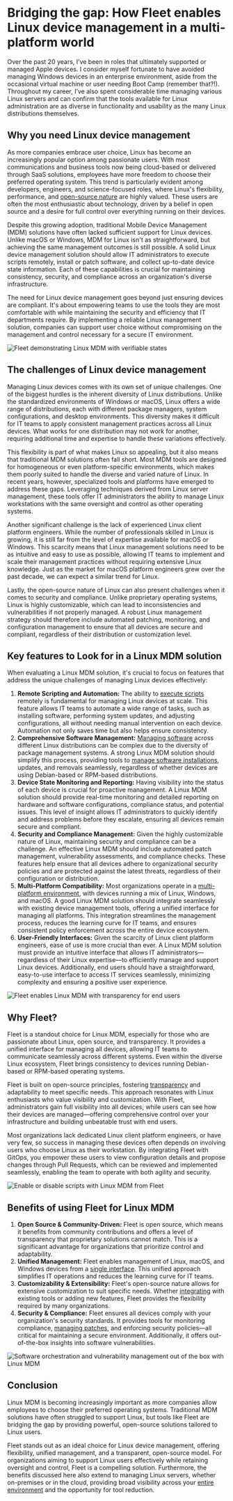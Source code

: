 # Bridging the gap: How Fleet enables Linux device management in a multi-platform world 

Over the past 20 years, I’ve been in roles that ultimately supported or managed Apple devices. I consider myself fortunate to have avoided managing Windows devices in an enterprise environment, aside from the occasional virtual machine or user needing Boot Camp (remember that?!). Throughout my career, I’ve also spent considerable time managing various Linux servers and can confirm that the tools available for Linux administration are as diverse in functionality and usability as the many Linux distributions themselves. 

## Why you need Linux device management

As more companies embrace user choice, Linux has become an increasingly popular option among passionate users. With most communications and business tools now being cloud-based or delivered through SaaS solutions, employees have more freedom to choose their preferred operating system. This trend is particularly evident among developers, engineers, and science-focused roles, where Linux's flexibility, performance, and [open-source nature](https://fleetdm.com/handbook/company/why-this-way#why-open-source) are highly valued. These users are often the most enthusiastic about technology, driven by a belief in open source and a desire for full control over everything running on their devices.

Despite this growing adoption, traditional Mobile Device Management (MDM) solutions have often lacked sufficient support for Linux devices. Unlike macOS or Windows, MDM for Linux isn't as straightforward, but achieving the same management outcomes is still possible. A solid Linux device management solution should allow IT administrators to execute scripts remotely, install or patch software, and collect up-to-date device state information. Each of these capabilities is crucial for maintaining consistency, security, and compliance across an organization's diverse infrastructure.

The need for Linux device management goes beyond just ensuring devices are compliant. It's about empowering teams to use the tools they are most comfortable with while maintaining the security and efficiency that IT departments require. By implementing a reliable Linux management solution, companies can support user choice without compromising on the management and control necessary for a secure IT environment.

![Fleet demonstrating Linux MDM with verifiable states](../website/assets/images/mdm-shorten-feedback-loop-528x377@2x.png)

## The challenges of Linux device management

Managing Linux devices comes with its own set of unique challenges. One of the biggest hurdles is the inherent diversity of Linux distributions. Unlike the standardized environments of Windows or macOS, Linux offers a wide range of distributions, each with different package managers, system configurations, and desktop environments. This diversity makes it difficult for IT teams to apply consistent management practices across all Linux devices. What works for one distribution may not work for another, requiring additional time and expertise to handle these variations effectively.

This flexibility is part of what makes Linux so appealing, but it also means that traditional MDM solutions often fall short. Most MDM tools are designed for homogeneous or even platform-specific environments, which makes them poorly suited to handle the diverse and varied nature of Linux. In recent years, however, specialized tools and platforms have emerged to address these gaps. Leveraging techniques derived from Linux server management, these tools offer IT administrators the ability to manage Linux workstations with the same oversight and control as other operating systems.

Another significant challenge is the lack of experienced Linux client platform engineers. While the number of professionals skilled in Linux is growing, it is still far from the level of expertise available for macOS or Windows. This scarcity means that Linux management solutions need to be as intuitive and easy to use as possible, allowing IT teams to implement and scale their management practices without requiring extensive Linux knowledge. Just as the market for macOS platform engineers grew over the past decade, we can expect a similar trend for Linux.

Lastly, the open-source nature of Linux can also present challenges when it comes to security and compliance. Unlike proprietary operating systems, Linux is highly customizable, which can lead to inconsistencies and vulnerabilities if not properly managed. A robust Linux management strategy should therefore include automated patching, monitoring, and configuration management to ensure that all devices are secure and compliant, regardless of their distribution or customization level.

## Key features to Look for in a Linux MDM solution

When evaluating a Linux MDM solution, it's crucial to focus on features that address the unique challenges of managing Linux devices effectively:

1. **Remote Scripting and Automation:** The ability to [execute scripts](https://fleetdm.com/guides/scripts) remotely is fundamental for managing Linux devices at scale. This feature allows IT teams to automate a wide range of tasks, such as installing software, performing system updates, and adjusting configurations, all without needing manual intervention on each device. Automation not only saves time but also helps ensure consistency.
2. **Comprehensive Software Management:** [Managing software](https://fleetdm.com/software-management) across different Linux distributions can be complex due to the diversity of package management systems. A strong Linux MDM solution should simplify this process, providing tools to [manage software installations](https://fleetdm.com/guides/deploy-software-packages), updates, and removals seamlessly, regardless of whether devices are using Debian-based or RPM-based distributions.
3. **Device State Monitoring and Reporting:** Having visibility into the status of each device is crucial for proactive management. A Linux MDM solution should provide real-time monitoring and detailed reporting on hardware and software configurations, compliance status, and potential issues. This level of insight allows IT administrators to quickly identify and address problems before they escalate, ensuring all devices remain secure and compliant.
4. **Security and Compliance Management:** Given the highly customizable nature of Linux, maintaining security and compliance can be a challenge. An effective Linux MDM should include automated patch management, vulnerability assessments, and compliance checks. These features help ensure that all devices adhere to organizational security policies and are protected against the latest threats, regardless of their configuration or distribution.
5. **Multi-Platform Compatibility:** Most organizations operate in a [multi-platform environment](https://fleetdm.com/device-management), with devices running a mix of Linux, Windows, and macOS. A good Linux MDM solution should integrate seamlessly with existing device management tools, offering a unified interface for managing all platforms. This integration streamlines the management process, reduces the learning curve for IT teams, and ensures consistent policy enforcement across the entire device ecosystem.
6. **User-Friendly Interfaces:** Given the scarcity of Linux client platform engineers, ease of use is more crucial than ever. A Linux MDM solution must provide an intuitive interface that allows IT administrators—regardless of their Linux expertise—to efficiently manage and support Linux devices. Additionally, end users should have a straightforward, easy-to-use interface to access IT services seamlessly, minimizing complexity and ensuring a positive user experience. 

![Fleet enables Linux MDM with transparency for end users](../website/assets/images/mdm-scope-transparency-528x377@2x.png)

## Why Fleet?

Fleet is a standout choice for Linux MDM, especially for those who are passionate about Linux, open source, and transparency. It provides a unified interface for managing all devices, allowing IT teams to communicate seamlessly across different systems. Even within the diverse Linux ecosystem, Fleet brings consistency to devices running Debian-based or RPM-based operating systems.

Fleet is built on open-source principles, fostering [transparency](https://fleetdm.com/better) and adaptability to meet specific needs. This approach resonates with Linux enthusiasts who value visibility and customization. With Fleet, administrators gain full visibility into all devices, while users can see how their devices are managed—offering comprehensive control over your infrastructure and building unbeatable trust with end users.

Most organizations lack dedicated Linux client platform engineers, or have very few, so success in managing these devices often depends on involving users who choose Linux as their workstation. By integrating Fleet with GitOps, you empower these users to view configuration details and propose changes through Pull Requests, which can be reviewed and implemented seamlessly, enabling the team to operate with both agility and security.

![Enable or disable scripts with Linux MDM from Fleet](../website/assets/images/device-management-clickops-or-devops-380x280@2x.png)

## Benefits of using Fleet for Linux MDM

1. **Open Source & Community-Driven:** Fleet is open source, which means it benefits from community contributions and offers a level of transparency that proprietary solutions cannot match. This is a significant advantage for organizations that prioritize control and adaptability.
2. **Unified Management:** Fleet enables management of Linux, macOS, and Windows devices from a [single interface](https://fleetdm.com/announcements/debunk-the-cross-platform-myth). This unified approach simplifies IT operations and reduces the learning curve for IT teams.
3. **Customizability & Extensibility:** Fleet's open-source nature allows for extensive customization to suit specific needs. Whether [integrating](https://fleetdm.com/integrations) with existing tools or adding new features, Fleet provides the flexibility required by many organizations.
4. **Security & Compliance:** Fleet ensures all devices comply with your organization's security standards. It provides tools for monitoring compliance, [managing patches](https://fleetdm.com/software-management), and enforcing security policies—all critical for maintaining a secure environment. Additionally, it offers out-of-the-box insights into software vulnerabilities.

![Software orchestration and vulnerability management out of the box with Linux MDM](../website/assets/images/software-management-feature-image-2-528x377@2x.png)

## Conclusion

Linux MDM is becoming increasingly important as more companies allow employees to choose their preferred operating systems. Traditional MDM solutions have often struggled to support Linux, but tools like Fleet are bridging the gap by providing powerful, open-source solutions tailored to Linux users.

Fleet stands out as an ideal choice for Linux device management, offering flexibility, unified management, and a transparent, open-source model. For organizations aiming to support Linux users effectively while retaining oversight and control, Fleet is a compelling solution. Furthermore, the benefits discussed here also extend to managing Linux servers, whether on-premises or in the cloud, providing broad visibility across your [entire environment](https://fleetdm.com/announcements/fleet-reimagines-observability-with-devops-teams) and the opportunity for tool reduction.

<meta name="articleTitle" value="How Fleet empowers Linux device management">
<meta name="authorFullName" value="Allen Houchins">
<meta name="authorGitHubUsername" value="allenhouchins">
<meta name="category" value="guides">
<meta name="publishedOn" value="2024-12-03">
<meta name="articleImageUrl" value="../website/assets/images/articles/sysadmin-diaries-1600x900@2x.png">
<meta name="description" value="This guide explores how Fleet empowers Linux MDM.">
<meta name="keywords" value="Linux MDM, Linux device management, open source MDM, Linux management" />
